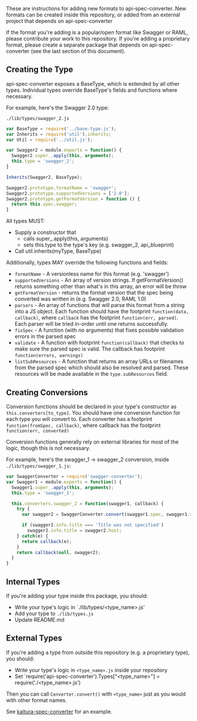 These are instructions for adding new formats to api-spec-converter.
New formats can be created inside this repository, or added from an external project that depends on api-spec-converter

If the format you're adding is a popular/open format like Swagger or RAML, please contribute your work to this repository.
If you're adding a proprietary format, please create a separate package that depends on api-spec-converter (see the last section of this document).

## Creating the Type
api-spec-converter exposes a BaseType, which is extended by all other types.
Individual types override BaseType's fields and functions where necessary.

For example, here's the Swagger 2.0 type:

`./lib/types/swagger_2.js`
```js
var BaseType = require('../base-type.js');
var Inherits = require('util').inherits;
var Util = require('../util.js');

var Swagger2 = module.exports = function() {
  Swagger2.super_.apply(this, arguments);
  this.type = 'swagger_2';
}

Inherits(Swagger2, BaseType);

Swagger2.prototype.formatName = 'swagger';
Swagger2.prototype.supportedVersions = ['2.0'];
Swagger2.prototype.getFormatVersion = function () {
  return this.spec.swagger;
}
```

All types MUST:
* Supply a constructor that
  * calls super_.apply(this, arguments)
  * sets this.type to the type's key (e.g. swagger_2, api_blueprint)
* Call util.inherits(myType, BaseType)

Additionally, types MAY override the following functions and fields:
* `formatName` - A versionless name for this format (e.g. 'swagger')
* `supportedVersions` - An array of version strings. If getFormatVersion() returns something other than what's in this array, an error will be throw
* `getFormatVersion` - returns the format version that the spec being converted was written in (e.g. Swagger 2.0, RAML 1.0)
* `parsers` - An array of functions that will parse this format from a string into a JS object. Each function should have the footprint `function(data, callback)`, where `callback` has the footprint `function(err, parsed)`. Each parser will be tried in-order until one returns successfully.
* `fixSpec` - A function (with no arguments) that fixes possible validation errors in the parsed spec
* `validate` - A function with footprint `function(callback)` that checks to make sure the parsed spec is valid. The callback has footprint `function(errors, warnings)`
* `listSubResources` - A function that returns an array URLs or filenames from the parsed spec which should also be resolved and parsed. These resources will be made available in the `type.subResources` field.

## Creating Conversions
Conversion functions should be declared in your type's constructor as `this.converters[to_type]`.
You should have one conversion function for each type you will convert to.
Each converter has a footprint `function(fromSpec, callback)`, where callback has the footprint `function(err, converted)`

Conversion functions generally rely on external libraries for most of the logic, though this is not necessary.

For example, here's the swagger_1 -> swagger_2 conversion, inside `./lib/types/swagger_1.js`:

```js
var SwaggerConverter = require('swagger-converter');
var Swagger1 = module.exports = function() {
  Swagger1.super_.apply(this, arguments);
  this.type = 'swagger_1';

  this.converters.swagger_2 = function(swagger1, callback) {
    try {
      var swagger2 = SwaggerConverter.convert(swagger1.spec, swagger1.subResources);

      if (swagger2.info.title === 'Title was not specified')
        swagger2.info.title = swagger2.host;
    } catch(e) {
      return callback(e);
    }
    return callback(null, swagger2);
  }
}
```

## Internal Types
If you're adding your type inside this package, you should:
* Write your type's logic in `./lib/types/<type_name>.js'
* Add your type to `./lib/types.js`
* Update README.md

## External Types
If you're adding a type from outside this repository (e.g. a proprietary type), you should:
* Write your type's logic in `<type_name>.js` inside your repository
* Set `require('api-spec-converter').Types["<type_name>"] = require('./<type_name>.js')

Then you can call `Converter.convert()` with `<type_name>` just as you would with other format names.

See [kaltura-spec-converter](https://github.com/bobby-brennan/kaltura-spec-converter/blob/master/index.js) for an example.
